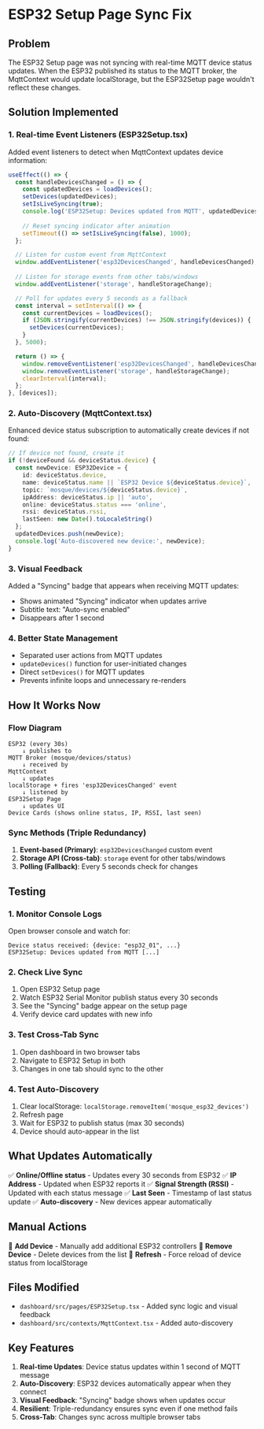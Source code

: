 # ESP32 Setup Page Sync Fix

## Problem
The ESP32 Setup page was not syncing with real-time MQTT device status updates. When the ESP32 published its status to the MQTT broker, the MqttContext would update localStorage, but the ESP32Setup page wouldn't reflect these changes.

## Solution Implemented

### 1. **Real-time Event Listeners** (ESP32Setup.tsx)
Added event listeners to detect when MqttContext updates device information:

```typescript
useEffect(() => {
  const handleDevicesChanged = () => {
    const updatedDevices = loadDevices();
    setDevices(updatedDevices);
    setIsLiveSyncing(true);
    console.log('ESP32Setup: Devices updated from MQTT', updatedDevices);
    
    // Reset syncing indicator after animation
    setTimeout(() => setIsLiveSyncing(false), 1000);
  };

  // Listen for custom event from MqttContext
  window.addEventListener('esp32DevicesChanged', handleDevicesChanged);
  
  // Listen for storage events from other tabs/windows
  window.addEventListener('storage', handleStorageChange);

  // Poll for updates every 5 seconds as a fallback
  const interval = setInterval(() => {
    const currentDevices = loadDevices();
    if (JSON.stringify(currentDevices) !== JSON.stringify(devices)) {
      setDevices(currentDevices);
    }
  }, 5000);

  return () => {
    window.removeEventListener('esp32DevicesChanged', handleDevicesChanged);
    window.removeEventListener('storage', handleStorageChange);
    clearInterval(interval);
  };
}, [devices]);
```

### 2. **Auto-Discovery** (MqttContext.tsx)
Enhanced device status subscription to automatically create devices if not found:

```typescript
// If device not found, create it
if (!deviceFound && deviceStatus.device) {
  const newDevice: ESP32Device = {
    id: deviceStatus.device,
    name: deviceStatus.name || `ESP32 Device ${deviceStatus.device}`,
    topic: `mosque/devices/${deviceStatus.device}`,
    ipAddress: deviceStatus.ip || 'auto',
    online: deviceStatus.status === 'online',
    rssi: deviceStatus.rssi,
    lastSeen: new Date().toLocaleString()
  };
  updatedDevices.push(newDevice);
  console.log('Auto-discovered new device:', newDevice);
}
```

### 3. **Visual Feedback**
Added a "Syncing" badge that appears when receiving MQTT updates:

- Shows animated "Syncing" indicator when updates arrive
- Subtitle text: "Auto-sync enabled"
- Disappears after 1 second

### 4. **Better State Management**
- Separated user actions from MQTT updates
- `updateDevices()` function for user-initiated changes
- Direct `setDevices()` for MQTT updates
- Prevents infinite loops and unnecessary re-renders

## How It Works Now

### Flow Diagram
```
ESP32 (every 30s)
    ↓ publishes to
MQTT Broker (mosque/devices/status)
    ↓ received by
MqttContext
    ↓ updates
localStorage + fires 'esp32DevicesChanged' event
    ↓ listened by
ESP32Setup Page
    ↓ updates UI
Device Cards (shows online status, IP, RSSI, last seen)
```

### Sync Methods (Triple Redundancy)

1. **Event-based (Primary)**: `esp32DevicesChanged` custom event
2. **Storage API (Cross-tab)**: `storage` event for other tabs/windows
3. **Polling (Fallback)**: Every 5 seconds check for changes

## Testing

### 1. Monitor Console Logs
Open browser console and watch for:
```
Device status received: {device: "esp32_01", ...}
ESP32Setup: Devices updated from MQTT [...]
```

### 2. Check Live Sync
1. Open ESP32 Setup page
2. Watch ESP32 Serial Monitor publish status every 30 seconds
3. See the "Syncing" badge appear on the setup page
4. Verify device card updates with new info

### 3. Test Cross-Tab Sync
1. Open dashboard in two browser tabs
2. Navigate to ESP32 Setup in both
3. Changes in one tab should sync to the other

### 4. Test Auto-Discovery
1. Clear localStorage: `localStorage.removeItem('mosque_esp32_devices')`
2. Refresh page
3. Wait for ESP32 to publish status (max 30 seconds)
4. Device should auto-appear in the list

## What Updates Automatically

✅ **Online/Offline status** - Updates every 30 seconds from ESP32
✅ **IP Address** - Updated when ESP32 reports it
✅ **Signal Strength (RSSI)** - Updated with each status message
✅ **Last Seen** - Timestamp of last status update
✅ **Auto-discovery** - New devices appear automatically

## Manual Actions

🔘 **Add Device** - Manually add additional ESP32 controllers
🔘 **Remove Device** - Delete devices from the list
🔘 **Refresh** - Force reload of device status from localStorage

## Files Modified

- `dashboard/src/pages/ESP32Setup.tsx` - Added sync logic and visual feedback
- `dashboard/src/contexts/MqttContext.tsx` - Added auto-discovery

## Key Features

1. **Real-time Updates**: Device status updates within 1 second of MQTT message
2. **Auto-Discovery**: ESP32 devices automatically appear when they connect
3. **Visual Feedback**: "Syncing" badge shows when updates occur
4. **Resilient**: Triple-redundancy ensures sync even if one method fails
5. **Cross-Tab**: Changes sync across multiple browser tabs
